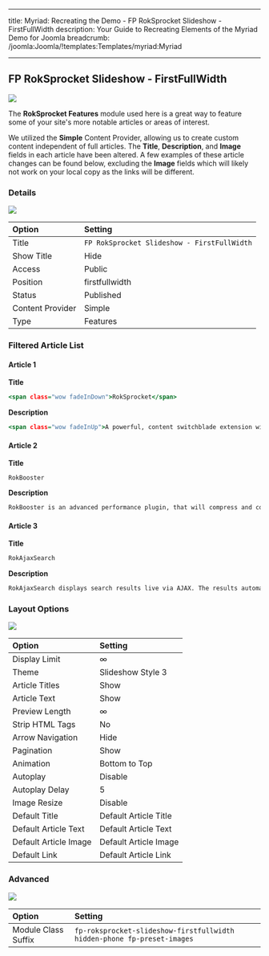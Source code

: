 
---
title: Myriad: Recreating the Demo - FP RokSprocket Slideshow - FirstFullWidth
description: Your Guide to Recreating Elements of the Myriad Demo for Joomla
breadcrumb: /joomla:Joomla/!templates:Templates/myriad:Myriad

---

FP RokSprocket Slideshow - FirstFullWidth
-----

![][demo]

The **RokSprocket Features** module used here is a great way to feature some of your site's more notable articles or areas of interest.

We utilized the **Simple** Content Provider, allowing us to create custom content independent of full articles. The **Title**, **Description**, and **Image** fields in each article have been altered. A few examples of these article changes can be found below, excluding the **Image** fields which will likely not work on your local copy as the links will be different.

### Details

![][demo2]

|      Option      |                   Setting                   |
| :--------------- | :------------------------------------------ |
| Title            | `FP RokSprocket Slideshow - FirstFullWidth` |
| Show Title       | Hide                                        |
| Access           | Public                                      |
| Position         | firstfullwidth                              |
| Status           | Published                                   |
| Content Provider | Simple                                      |
| Type             | Features                                    |

### Filtered Article List

#### Article 1

**Title**

~~~ .html
<span class="wow fadeInDown">RokSprocket</span>
~~~

**Description**

~~~ .html
<span class="wow fadeInUp">A powerful, content switchblade extension with multiple default layout modes and various theme variants, alongside its custom administrative interface. RokSprocket therefore, provides a quick and easy solution in delivering sophisticated content structures, with efficiency and style.</span>
~~~

#### Article 2

**Title**

~~~
RokBooster
~~~

**Description**

~~~ .html
RokBooster is an advanced performance plugin, that will compress and collate your CSS and JavaScript files; alongside data URL conversion for Fonts as well as inline or background images, which converts files to inline data; reducing HTTP calls data load size, increasing site speed.
~~~

#### Article 3

**Title**

~~~ .html
RokAjaxSearch
~~~

**Description**

~~~ .html
RokAjaxSearch displays search results live via AJAX. The results automatically appear as you type your search inquiry. The results dropdown includes multi-page navigation as well as extensive configuration options. RokAjaxSearch is shown on the demo's Blog page.
~~~

### Layout Options

![][demo3]

|         Option        |        Setting        |
| :-------------------- | :-------------------- |
| Display Limit         | ∞                     |
| Theme                 | Slideshow Style 3     |
| Article Titles        | Show                  |
| Article Text          | Show                  |
| Preview Length        | ∞                     |
| Strip HTML Tags       | No                    |
| Arrow Navigation      | Hide                  |
| Pagination            | Show                  |
| Animation             | Bottom to Top         |
| Autoplay              | Disable               |
| Autoplay Delay        | 5                     |
| Image Resize          | Disable               |
| Default Title         | Default Article Title |
| Default Article Text  | Default Article Text  |
| Default Article Image | Default Article Image |
| Default Link          | Default Article Link  |

### Advanced

![][demo4]

|        Option       |                                 Setting                                 |
| :------------------ | :---------------------------------------------------------------------- |
| Module Class Suffix | `fp-roksprocket-slideshow-firstfullwidth hidden-phone fp-preset-images` |

[demo]: assets/demo_3.jpeg
[demo2]: assets/demo_3a.jpeg
[demo3]: assets/demo_3b.jpeg
[demo4]: assets/demo_3c.jpeg
